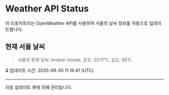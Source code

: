 
# Weather API Status

이 리포지토리는 OpenWeather API를 사용하여 서울의 날씨 정보를 자동으로 업데이트합니다.

## 현재 서울 날씨
> 서울의 현재 날씨: broken clouds, 온도: 20.11°C, 습도: 85%

⏳ 업데이트 시간: 2025-09-30 11:16:41 (UTC)

---
자동 업데이트 봇에 의해 관리됩니다.
